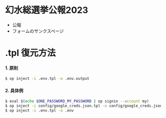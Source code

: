 # 幻水総選挙公報2023
- 公報
- フォームのサンクスページ

# .tpl 復元方法

#### 1. 原則

```bash
$ op inject -i .env.tpl -o .env.output
```

#### 2. 具体例

```bash
$ eval $(echo $ONE_PASSWORD_MY_PASSWORD | op signin --account my)
$ op inject -i config/google_creds.json.tpl -o config/google_creds.json
$ op inject -i .env.tpl -o .env
```
